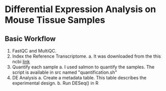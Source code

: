 # Differential Expression Analysis on Mouse Tissue Samples

## Basic Workflow

1. FastQC and MultiQC.
2. Index the Reference Transcriptome.
	a. It was downloaded from the this ncbi [link](ftp://ftp.ncbi.nih.gov/genomes/M_musculus/RNA/)
3. Quantify each sample
	a. I used salmon to quantify the samples. The script is available in src named "quantification.sh"
4. DE Analysis
	a. Create a metadata table. This table describes the experimental design.
	b. Run DESeq() in R